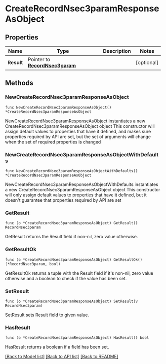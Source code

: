 # CreateRecordNsec3paramResponseAsObject

## Properties

Name | Type | Description | Notes
------------ | ------------- | ------------- | -------------
**Result** | Pointer to [**RecordNsec3param**](RecordNsec3param.md) |  | [optional] 

## Methods

### NewCreateRecordNsec3paramResponseAsObject

`func NewCreateRecordNsec3paramResponseAsObject() *CreateRecordNsec3paramResponseAsObject`

NewCreateRecordNsec3paramResponseAsObject instantiates a new CreateRecordNsec3paramResponseAsObject object
This constructor will assign default values to properties that have it defined,
and makes sure properties required by API are set, but the set of arguments
will change when the set of required properties is changed

### NewCreateRecordNsec3paramResponseAsObjectWithDefaults

`func NewCreateRecordNsec3paramResponseAsObjectWithDefaults() *CreateRecordNsec3paramResponseAsObject`

NewCreateRecordNsec3paramResponseAsObjectWithDefaults instantiates a new CreateRecordNsec3paramResponseAsObject object
This constructor will only assign default values to properties that have it defined,
but it doesn't guarantee that properties required by API are set

### GetResult

`func (o *CreateRecordNsec3paramResponseAsObject) GetResult() RecordNsec3param`

GetResult returns the Result field if non-nil, zero value otherwise.

### GetResultOk

`func (o *CreateRecordNsec3paramResponseAsObject) GetResultOk() (*RecordNsec3param, bool)`

GetResultOk returns a tuple with the Result field if it's non-nil, zero value otherwise
and a boolean to check if the value has been set.

### SetResult

`func (o *CreateRecordNsec3paramResponseAsObject) SetResult(v RecordNsec3param)`

SetResult sets Result field to given value.

### HasResult

`func (o *CreateRecordNsec3paramResponseAsObject) HasResult() bool`

HasResult returns a boolean if a field has been set.


[[Back to Model list]](../README.md#documentation-for-models) [[Back to API list]](../README.md#documentation-for-api-endpoints) [[Back to README]](../README.md)



